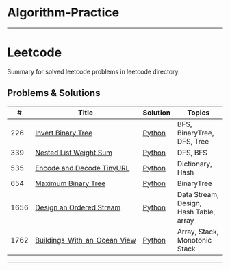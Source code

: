 # Algorithm-Practice

---

# Leetcode

Summary for solved leetcode problems in leetcode directory.

## Problems & Solutions

| #    | Title                                                                                       | Solution                                                                                                              | Topics                                 |
| ---- | ------------------------------------------------------------------------------------------- | --------------------------------------------------------------------------------------------------------------------- | -------------------------------------- |
| 226  | [Invert Binary Tree](https://leetcode.com/problems/invert-binary-tree/)                     | [Python](https://github.com/joohan-lee/Algorithm-Practice/blob/main/leetcode/226_Invert%20Binary%20Tree.md)           | BFS, BinaryTree, DFS, Tree             |
| 339  | [Nested List Weight Sum](https://leetcode.com/problems/nested-list-weight-sum/)             | [Python](https://github.com/joohan-lee/Algorithm-Practice/blob/main/leetcode/339_Nested%20List%20Weight%20Sum.md)     | DFS, BFS                               |
| 535  | [Encode and Decode TinyURL](https://leetcode.com/problems/encode-and-decode-tinyurl/)       | [Python](https://github.com/joohan-lee/Algorithm-Practice/blob/main/leetcode/535_Encode%20and%20Decode%20TinyURL.md)  | Dictionary, Hash                       |
| 654  | [Maximum Binary Tree](https://leetcode.com/problems/maximum-binary-tree/)                   | [Python](https://github.com/joohan-lee/Algorithm-Practice/blob/main/leetcode/654_Maximum%20Binary%20Tree.md)          | BinaryTree                             |
| 1656 | [Design an Ordered Stream](https://leetcode.com/problems/design-an-ordered-stream/)         | [Python](https://github.com/joohan-lee/Algorithm-Practice/blob/main/leetcode/1656_Design%20an%20Ordered%20Stream.md)  | Data Stream, Design, Hash Table, array |
| 1762 | [Buildings_With_an_Ocean_View](https://leetcode.com/problems/buildings-with-an-ocean-view/) | [Python](https://github.com/joohan-lee/Algorithm-Practice/blob/main/leetcode/1762_Buildings_With_an_Ocean_View.ipynb) | Array, Stack, Monotonic Stack          |

---
